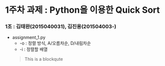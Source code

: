 # 1주차 과제 : Python을 이용한 Quick Sort
### 1조 : 김태완(2015040031), 김진용(201504003-)

* assignment_1.py
  - -o : 정렬 방식, A/오름차순, D/내림차순
  - -i : 정렬할 배열
  > This is a blockqute
  
